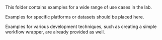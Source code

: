 This folder contains examples for a wide range of use cases in the lab. 

Examples for specific platforms or datasets should be placed here.

Examples for various development techniques, such as creating a simple workflow wrapper, are already provided as well.
